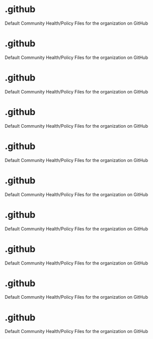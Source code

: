 # .github
Default Community Health/Policy Files for the organization on GitHub
# .github
Default Community Health/Policy Files for the organization on GitHub

# .github
Default Community Health/Policy Files for the organization on GitHub

# .github
Default Community Health/Policy Files for the organization on GitHub

# .github
Default Community Health/Policy Files for the organization on GitHub

# .github
Default Community Health/Policy Files for the organization on GitHub

# .github
Default Community Health/Policy Files for the organization on GitHub

# .github
Default Community Health/Policy Files for the organization on GitHub

# .github
Default Community Health/Policy Files for the organization on GitHub

# .github
Default Community Health/Policy Files for the organization on GitHub

